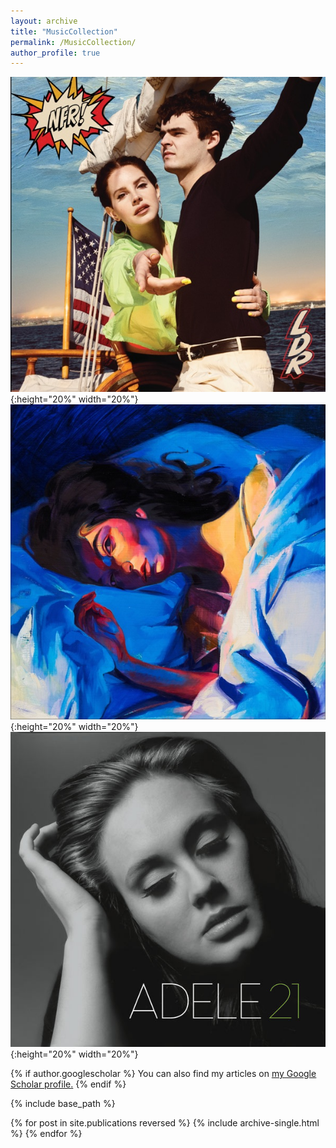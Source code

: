 ```yaml
---
layout: archive
title: "MusicCollection"
permalink: /MusicCollection/
author_profile: true
---
```




![](/images/Album/NFR.jpg "Norman F____ Rockwell - Lana Del Rey"){:height="20%" width="20%"}  &nbsp; &nbsp;  ![](/images/Album/Melodrama.jpg "Melodrama - Lorde"){:height="20%" width="20%"}  &nbsp; &nbsp;   ![](/images/Album/21.jpg "21 - Adele"){:height="20%" width="20%"} 
<!-- <br />Norman Fxxxxx Rockwell &nbsp; &nbsp; &nbsp; &nbsp; &nbsp; &nbsp; &nbsp; &nbsp; Melodrama &nbsp; &nbsp; &nbsp; &nbsp; &nbsp; &nbsp; &nbsp; &nbsp; 21
<br />Lana Del Rey &nbsp; &nbsp; &nbsp; &nbsp; &nbsp; &nbsp; &nbsp; &nbsp; Lorde &nbsp; &nbsp; &nbsp; &nbsp; &nbsp; &nbsp; &nbsp; &nbsp; Adele  -->

<!-- | [![](/images/Album/NFR.jpg){:height="20%" width="20%"}] | [![](/images/Album/Melodrama.jpg){:height="20%" width="20%"}] | [![](/images/Album/21.jpg){:height="20%" width="20%"}] |
|:---:|:---:|:---:|
|Norman F___ Rockwell!| Melodrama | 21 |
|Lana Del Rey | Lorde | Adele | -->

{% if author.googlescholar %}
  You can also find my articles on <u><a href="{{author.googlescholar}}">my Google Scholar profile</a>.</u>
{% endif %}

{% include base_path %}

{% for post in site.publications reversed %}
  {% include archive-single.html %}
{% endfor %}
